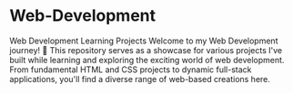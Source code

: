 # Web-Development
Web Development Learning Projects Welcome to my Web Development journey! 🚀 This repository serves as a showcase for various projects I've built while learning and exploring the exciting world of web development. From fundamental HTML and CSS projects to dynamic full-stack applications, you'll find a diverse range of web-based creations here.  
